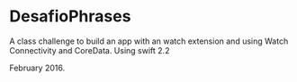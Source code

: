 # DesafioPhrases
A class challenge to build an app with an watch extension and using Watch Connectivity and CoreData. Using swift 2.2

February 2016.
